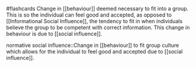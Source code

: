 #flashcards
Change in [[behaviour]] deemed necessary to fit into a group. This is so the individual can feel good and accepted, as opposed to [[Informational Social Influence]], the tendency to fit in when individuals believe the group to be competent with correct information. This change in behaviour is due to [[social influence]].

normative social influence::Change in [[behaviour]] to fit group culture which allows for the individual to feel good and accepted due to [[social influence]].
<!--SR:!2023-11-07,3,250-->